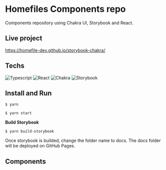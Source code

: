 # Homefiles Components repo
 Components repository using Chakra UI, Storybook and React.

 ## Live project
 https://homefile-dev.github.io/storybook-chakra/

 ## Techs
 ![Typescript](https://img.shields.io/badge/TypeScript-007ACC?style=for-the-badge&logo=typescript&logoColor=white "Typescript")
 ![React](https://img.shields.io/badge/React-20232A?style=for-the-badge&logo=react&logoColor=61DAFB)
 ![Chakra](https://img.shields.io/badge/chakra-%234ED1C5.svg?style=for-the-badge&logo=chakraui&logoColor=white)
 ![Storybook](https://img.shields.io/badge/-Storybook-FF4785?style=for-the-badge&logo=storybook&logoColor=white)
 
## Install and Run

    $ yarn

    $ yarn start

**Build Storybook**

    $ yarn build-storybook

Once storybook is builded, change the folder name to docs. The docs folder will be deployed on GitHub Pages.

## Components